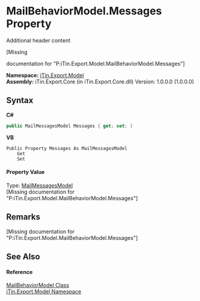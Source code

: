 # MailBehaviorModel.Messages Property 
Additional header content 

\[Missing <summary> documentation for "P:iTin.Export.Model.MailBehaviorModel.Messages"\]

**Namespace:**&nbsp;<a href="ef57ffcc-e95e-b212-5a46-9aa6f5a3511f">iTin.Export.Model</a><br />**Assembly:**&nbsp;iTin.Export.Core (in iTin.Export.Core.dll) Version: 1.0.0.0 (1.0.0.0)

## Syntax

**C#**<br />
``` C#
public MailMessagesModel Messages { get; set; }
```

**VB**<br />
``` VB
Public Property Messages As MailMessagesModel
	Get
	Set
```


#### Property Value
Type: <a href="7dd54d13-30d8-6912-4163-af42bf8ab42b">MailMessagesModel</a><br />\[Missing <value> documentation for "P:iTin.Export.Model.MailBehaviorModel.Messages"\]

## Remarks
\[Missing <remarks> documentation for "P:iTin.Export.Model.MailBehaviorModel.Messages"\]

## See Also


#### Reference
<a href="46c2fd97-c21d-54e8-bb0a-d5358f48ad05">MailBehaviorModel Class</a><br /><a href="ef57ffcc-e95e-b212-5a46-9aa6f5a3511f">iTin.Export.Model Namespace</a><br />